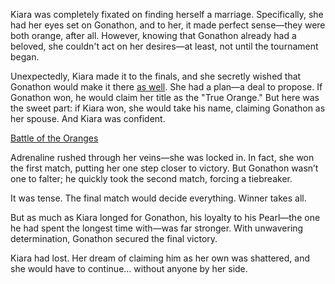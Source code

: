 <!-- title: The Oranges -->

Kiara was completely fixated on finding herself a marriage. Specifically, she had her eyes set on Gonathon, and to her, it made perfect sense—they were both orange, after all. However, knowing that Gonathon already had a beloved, she couldn't act on her desires—at least, not until the tournament began.

Unexpectedly, Kiara made it to the finals, and she secretly wished that Gonathon would make it there [as well](https://www.youtube.com/live/3cr3DLpyB60?feature=shared&t=21430). She had a plan—a deal to propose. If Gonathon won, he would claim her title as the "True Orange." But here was the sweet part: if Kiara won, she would take his name, claiming Gonathon as her spouse. And Kiara was confident.

[Battle of the Oranges](#embed:https://www.youtube.com/live/3cr3DLpyB60?feature=shared&t=21557)

Adrenaline rushed through her veins—she was locked in. In fact, she won the first match, putting her one step closer to victory. But Gonathon wasn’t one to falter; he quickly took the second match, forcing a tiebreaker.

It was tense. The final match would decide everything. Winner takes all.

But as much as Kiara longed for Gonathon, his loyalty to his Pearl—the one he had spent the longest time with—was far stronger. With unwavering determination, Gonathon secured the final victory.

Kiara had lost. Her dream of claiming him as her own was shattered, and she would have to continue… without anyone by her side.